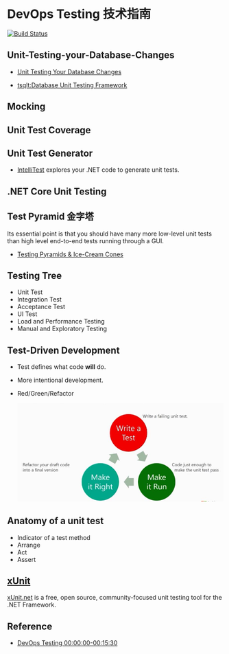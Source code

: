 ﻿# DevOps Testing 技术指南

[![Build Status](https://travis-ci.org/liuning0820/DevOpsTesting.svg?branch=master)](https://travis-ci.org/liuning0820/DevOpsTesting)

## Unit-Testing-your-Database-Changes

- [Unit Testing Your Database Changes](https://channel9.msdn.com/Shows/DevOps-Lab/Unit-Testing-your-Database-Changes)

- [tsqlt:Database Unit Testing Framework](tsqlt.org)

## Mocking

## Unit Test Coverage

## Unit Test Generator

- [IntelliTest](./demos/README.md#IntelliTest) explores your .NET code to generate unit tests.

## .NET Core Unit Testing

## Test Pyramid 金字塔

Its essential point is that you should have many more low-level unit tests than high level end-to-end tests running through a GUI.

- [Testing Pyramids & Ice-Cream Cones](https://watirmelon.blog/testing-pyramids/)

## Testing Tree

- Unit Test
- Integration Test
- Acceptance Test
- UI Test
- Load and Performance Testing
- Manual and Exploratory Testing

## Test-Driven Development

- Test defines what code **will** do.
- More intentional development.
- Red/Green/Refactor

  ![Red/Green/Refactor](./docs/images/red-green-refactor-cycle.jpg)

## Anatomy of a unit test

- Indicator of a test method
- Arrange
- Act
- Assert

## [xUnit](./docs/xunit.md)

[xUnit.net](https://github.com/xunit/xunit) is a free, open source, community-focused unit testing tool for the .NET Framework.

## Reference

- [DevOps Testing 00:00:00-00:15:30](https://mva.microsoft.com/en-US/training-courses/18250?term=testing)